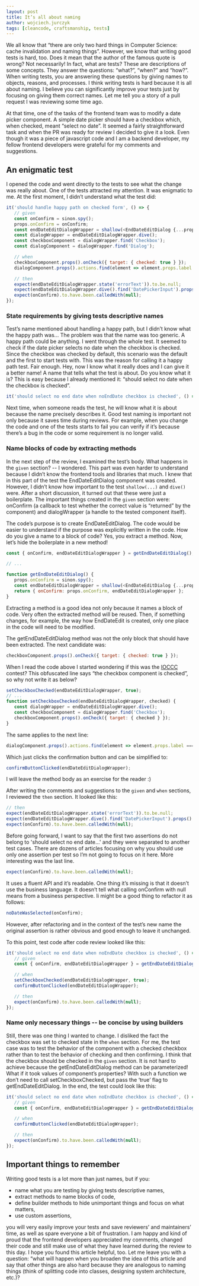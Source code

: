 ```yaml
---
layout: post
title: It’s all about naming
author: wojciech.jurczyk
tags: [cleancode, craftsmanship, tests]
---
```


We all know that “there are only two hard things in Computer Science: cache
invalidation and naming things”. However, we know that writing good tests is
hard, too. Does it mean that the author of the famous quote is wrong? Not
necessarily! In fact, what are tests? These are descriptions of some concepts.
They answer the questions: “what?”, “when?” and “how?”. When writing tests, you are
answering these questions by giving names to objects, reasons, and processes. I
think writing tests is hard because it is all about naming. I believe you can
significantly improve your tests just by focusing on giving them correct names. Let
me tell you a story of a pull request I was reviewing some time ago.


At that time, one of the tasks of the frontend team was to modify a date picker
component. A simple date picker should have a checkbox which, when checked,
meant “select no date”. It seemed a fairly straightforward task and when the PR
was ready for review I decided to give it a look. Even though
it was a piece of javascript code and I am a backend developer, my fellow frontend
developers were grateful for my comments and suggestions.

## An enigmatic test
I opened the code and went directly to the tests to see what the change was
really about. One of the tests attracted my attention. It was enigmatic to me.
At the first moment, I didn’t understand what the test did:
```javascript
it('should handle happy path on checked form', () => {
   // given
   const onConfirm = sinon.spy();
   props.onConfirm = onConfirm;
   const endDateEditDialogWrapper = shallow(<EndDateEditDialog {...props} />);
   const dialogWrapper = endDateEditDialogWrapper.dive();
   const checkboxComponent = dialogWrapper.find('Checkbox');
   const dialogComponent = dialogWrapper.find('Dialog');

   // when
   checkboxComponent.props().onCheck({ target: { checked: true } });
   dialogComponent.props().actions.find(element => element.props.label === 'OK').props.onTouchTap();

   // then
   expect(endDateEditDialogWrapper.state('errorText')).to.be.null;
   expect(endDateEditDialogWrapper.dive().find('DatePickerInput').props().disabled).to.be.true;
   expect(onConfirm).to.have.been.calledWith(null);
});
```
### State requirements by giving tests descriptive names        
Test’s name mentioned about handling a happy path, but I didn’t know what the happy
path was... The problem was that the name was too generic. A happy path could be
anything. I went through the whole test. It seemed to check if the date picker
selects no date when the checkbox is checked. Since the checkbox was checked by
default, this scenario was the default and the first to start tests with. This
was the reason for calling it a happy path test. Fair enough. Hey, now I know
what it really does and I can give it a better name! A name that tells what the
test is about. Do you know what it is? This is easy because I already mentioned
it: “should select no date when the checkbox is checked”.
```javascript
it('should select no end date when noEndDate checkbox is checked', () => {
```
Next time, when someone reads the test, he will know what it is about
because the name precisely describes it. Good test naming is important not only
because it saves time during reviews. For example, when you change the code and
one of the tests starts to fail you can verify if it’s because there’s a bug in
the code or some requirement is no longer valid.

### Name blocks of code by extracting methods
In the next step of the review, I examined the test’s body. What happens in the
`given` section? -- I wondered. This part was even harder to understand because
I didn’t know the frontend tools and libraries that much. I knew that in this
part of the test the EndDateEditDialog component was created. However, I didn’t
know how important to the test ```shallow(...)``` and ```dive()``` were. After a short
discussion, it turned out that these were just a boilerplate. The
important things created in the `given` section were: onConfirm (a callback to
test whether the correct value is “returned” by the component) and dialogWrapper
(a handle to the tested component itself).

The code’s purpose is to create EndDateEditDialog. The code would be easier to
understand if the purpose was explicitly written in the code. How do you give a
name to a block of code? Yes, you extract a method. Now, let’s hide the
boilerplate in a new method!
```javascript
const { onConfirm, endDateEditDialogWrapper } = getEndDateEditDialog();

// ...

function getEndDateEditDialog() {
   props.onConfirm = sinon.spy();
   const endDateEditDialogWrapper = shallow(<EndDateEditDialog {...props} />);
   return { onConfirm: props.onConfirm, endDateEditDialogWrapper };
}
```
Extracting a method is a good idea not only because it names a block of code.
Very often the extracted method will be reused. Then, if something changes, for
example, the way how EndDateEdit is created, only one place in the code will
need to be modified.

The getEndDateEditDialog method was not the only block that should have been
extracted. The next candidate was:
```javascript
checkboxComponent.props().onCheck({ target: { checked: true } });
```
When I read the code above I started wondering if this was the [IOCCC](https://www.ioccc.org/) contest?
This obfuscated line says “the
checkbox component is checked”, so why not write it as below?

```javascript
setCheckboxChecked(endDateEditDialogWrapper, true);
// ...
function setCheckboxChecked(endDateEditDialogWrapper, checked) {
   const dialogWrapper = endDateEditDialogWrapper.dive();
   const checkboxComponent = dialogWrapper.find('Checkbox');
   checkboxComponent.props().onCheck({ target: { checked } });
}
```
The same applies to the next line:
```javascript
dialogComponent.props().actions.find(element => element.props.label === 'OK').props.onTouchTap();
```
Which just clicks the confirmation button and can be simplified to:
```javascript
confirmButtonClicked(endDateEditDialogWrapper);
```
I will leave the method body as an exercise for the reader :)

After writing the comments and suggestions to the `given` and `when` sections, I
reviewed the `then` section. It looked like this:
```javascript
// then
expect(endDateEditDialogWrapper.state('errorText')).to.be.null;
expect(endDateEditDialogWrapper.dive().find('DatePickerInput').props().disabled).to.be.true;
expect(onConfirm).to.have.been.calledWith(null);
```
Before going forward, I want to say that the first two assertions do not belong
to 'should select no end date...' and they were separated to another test cases.
There are dozens of articles focusing on why you should use only one assertion per test
so I’m not going to focus on it here. More interesting was the last line.
```javascript
expect(onConfirm).to.have.been.calledWith(null);
```
It uses a fluent API and it’s readable. One thing it’s missing is that it
doesn’t use the business language. It doesn’t tell what calling onConfirm
with null means from a business perspective. Ii might be a good thing to
refactor it as follows:
```javascript
noDateWasSelected(onConfirm);
```
However, after refactoring and in the context of the test’s new name the
original assertion is rather obvious and good enough to leave it unchanged.

To this point, test code after code review looked like this:
```javascript
it('should select no end date when noEndDate checkbox is checked', () => {
   // given
   const { onConfirm, endDateEditDialogWrapper } = getEndDateEditDialog();

   // when
   setCheckboxChecked(endDateEditDialogWrapper, true);
   confirmButtonClicked(endDateEditDialogWrapper);

   // then
   expect(onConfirm).to.have.been.calledWith(null);
});
```
### Name only necessary things -- be concise by using builders
Still, there was one thing I wanted to change. I disliked the fact the checkbox
was set to checked state in the `when` section. For me, the test case was to test the behavior
of the component with a checked checkbox rather than to test the behavior of
checking and then confirming. I think that the checkbox should be checked in the
`given` section. It is not hard to achieve because the getEndDateEditDialog
method can be parameterized! What if it took values of component’s properties?
With such a function we don’t need to call setCheckboxChecked, but pass the
‘true’ flag to getEndDateEditDialog. In the end, the test could look like this:
```javascript
it('should select no end date when noEndDate checkbox is checked', () => {
   // given
   const { onConfirm, endDateEditDialogWrapper } = getEndDateEditDialog({noEndDateChecked: true});

   // when
   confirmButtonClicked(endDateEditDialogWrapper);

   // then
   expect(onConfirm).to.have.been.calledWith(null);
});
```
## Important things to remember
Writing good tests is a lot more than just names, but if you:
* name what you are testing by giving tests descriptive names,
* extract methods to name blocks of code,
* define builder methods to hide unimportant things and focus on what matters,
* use custom assertions,

you will very easily improve your tests and save reviewers’ and maintainers’
time, as well as spare everyone a bit of frustration. I am happy and kind of proud that the
frontend developers appreciated my comments, changed their code and still make use of
what they have learned during the review to this day. I hope you found this article helpful, too. Let me leave you with a question: “what will happen when
you broaden the idea of this article and say that other things are also hard because
they are analogous to naming things (think of splitting code into classes, designing
system architecture, etc.)?

